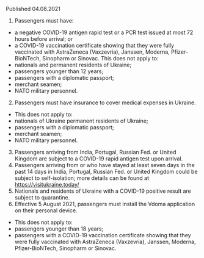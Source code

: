 Published 04.08.2021
1. Passengers must have:
- a negative COVID-19 antigen rapid test or a PCR test issued at most 72 hours before arrival; or
- a COVID-19 vaccination certificate showing that they were fully vaccinated with AstraZeneca (Vaxzevria), Janssen, Moderna, Pfizer-BioNTech, Sinopharm or Sinovac.
This does not apply to:
- nationals and permanent residents of Ukraine;
- passengers younger than 12 years;
- passengers with a diplomatic passport;
- merchant seamen;
- NATO military personnel.
2. Passengers must have insurance to cover medical expenses in Ukraine.
 - This does not apply to:
- nationals of Ukraine permanent residents of Ukraine;
- passengers with a diplomatic passport;
- merchant seamen;
- NATO military personnel.
3. Passengers arriving from India, Portugal, Russian Fed. or United Kingdom are subject to a COVID-19 rapid antigen test upon arrival.
4. Passengers arriving from or who have stayed at least seven days in the past 14 days in India, Portugal, Russian Fed. or United Kingdom could be subject to self-isolation; more details can be found at <a href="https://visitukraine.today/">https://visitukraine.today/</a> 
5. Nationals and residents of Ukraine with a COVID-19 positive result are subject to quarantine.
6. Effective 5 August 2021, passengers must install the Vdoma application on their personal device.
- This does not apply to:
- passengers younger than 18 years;
- passengers with a COVID-19 vaccination certificate showing that they were fully vaccinated with AstraZeneca (Vaxzevria), Janssen, Moderna, Pfizer-BioNTech, Sinopharm or Sinovac.

